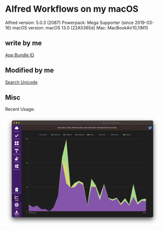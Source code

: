 # Alfred Workflows on my macOS


Alfred version: 5.0.3 (2087)
Powerpack: Mega Supporter (since 2019-03-16)
macOS version: macOS 13.0 (22A5365d)
Mac: MacBookAir10,1(M1)



## write by me

[App Bundle ID](./workflows/App%20Bundle%20ID.md)


## Modified by me

[Search Unicode](./workflows-mod/Search%20Unicode.md)



## Misc


Recent Usage:

![recent usage](./attachments/recent-usage.png)



